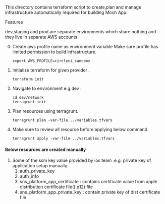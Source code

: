 This directory contains terraform script to create,plan and manage infrastructure automatically required for building Moch App.

Features

dev,staging and prod are separate environments which share nothing and they live in separate AWS accounts

0. Create aws profile name as environment variable
     Make sure profile has limited permission to build infrastructure.
     ```
     export AWS_PROFILE=circleci_sandbox
     ```
1. Initialize terraform for given provider .
     ```
     terraform init
      ```
3. Navigate to environment  e.g dev :
      ``` 
      cd dev/network
      terragrunt init 
      ```
3. Plan resources using terragrunt.
    ```
    terragrunt plan -var-file ../variables.tfvars
     ```

4. Make sure to review all resource before applying below command.
     ``` 
     terragrunt apply -var-file ../variables.tfvars
      ```


 #### Below resources are created manually

 
 1. Some of the ssm key value provided by ios team .e.g. private key of application setup manually.
    1. auth_private_key 
    2. auth_info
    3. sns_platform_app_certificate : contains certificate value from apple distribution certificate file().p12) file
    4. sns_platform_app_private_key : contain private key of dist certificate file

          